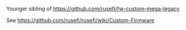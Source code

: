 Younger sibling of https://github.com/rusefi/fw-custom-mega-legacy

See https://github.com/rusefi/rusefi/wiki/Custom-Firmware
